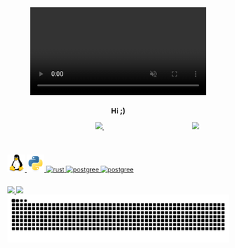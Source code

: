 <div align="center">
  <video height="200" autoplay loop muted playsinline>
    <source src="https://media.giphy.com/media/v1.Y2lkPTc5MGI3NjExenE3bW5lZG1xNWI3aDZnd2xtdXY2bTI1bDAxc2xtcjVxYmVtYmhhdiZlcD12MV9pbnRlcm5hbF9naWZfYnlfaWQmY3Q9Zw/LHZyixOnHwDDy/giphy.mp4" type="video/mp4">
  </video>
</div>


<div>
  <h3 align="center">Hi ;)</h3>
  <a href="https://github.com/venysssssssssss">
    <img style="margin-left: 200px;" height="180em" src="https://github-readme-stats.vercel.app/api?username=venysssssssssss&show_icons=true&theme=dracula&include_all_commits=true&count_private=true"/>
    <img style="margin-left: 200px;" height="180em" src="https://github-readme-stats.vercel.app/api/top-langs/?username=venysssssssssss&layout=compact&langs_count=7&theme=dracula"/>
  </a>
</div>


###

<div style="display: inline_block"><br>
  <p align="left">
    <a href="https://www.linux.org/" target="_blank" rel="noreferrer">
      <img src="https://raw.githubusercontent.com/devicons/devicon/master/icons/linux/linux-original.svg" alt="linux" width="40" height="40"/>
    </a>
    <a href="https://www.python.org" target="_blank" rel="noreferrer">
      <img src="https://raw.githubusercontent.com/devicons/devicon/master/icons/python/python-original.svg" alt="python" width="40" height="40"/>
    </a>
    <a href="https://www.rust-lang.org" target="_blank" rel="noreferrer">
      <img src="https://static-00.iconduck.com/assets.00/rust-icon-2048x2048-x341msji.png" alt="rust" width="40" height="40"/>
    </a>
    <a href="https://www.postgresql.org/" target="_blank">
      <img src="https://cdn.icon-icons.com/icons2/2415/PNG/512/postgresql_plain_wordmark_logo_icon_146390.png" alt="postgree" width="40" height="40"/>
    </a>
    <a href="https://www.docker.com/" target="_blank">
      <img src="https://cdn.icon-icons.com/icons2/2415/PNG/96/docker_original_wordmark_logo_icon_146557.png" alt="postgree" width="40" height="40"/>
    </a>

    
  </p>
</div>

##
 
<div> 
  <a href="mailto:viniciussport2004@gmail.com">
    <img src="https://img.shields.io/badge/-Gmail-%23333?style=for-the-badge&logo=gmail&logoColor=white" target="_blank"/>
  </a>
  <a href="https://www.linkedin.com/in/vin%C3%ADcius-gon%C3%A7alves-reis-4544a921a?lipi=urn%3Ali%3Apage%3Ad_flagship3_profile_view_base_contact_details%3BeOlF79HGQICtD6MUyPINQQ%3D%3D" target="_blank">
    <img src="https://img.shields.io/badge/-LinkedIn-%230077B5?style=for-the-badge&logo=linkedin&logoColor=white" target="_blank"/>
</div>


<img src="https://raw.githubusercontent.com/venysssssssssss/venysssssssssss/output/snake.svg" alt="Snake animation" /> 



